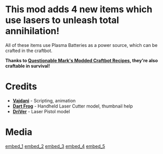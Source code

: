 # This mod adds 4 new items which use lasers to unleash total annihilation!
All of these items use Plasma Batteries as a power source, which can be crafted in the craftbot.

**Thanks to [Questionable Mark's Modded Craftbot Recipes](https://steamcommunity.com/sharedfiles/filedetails/?id=2816900681), they're also craftable in survival!**

# Credits
- **[Vajdani](https://steamcommunity.com/profiles/76561198239793064)** - Scripting, animation
- **[Dart Frog](https://steamcommunity.com/id/Dart_Frog)** - Handheld Laser Cutter model, thumbnail help
- **[DriVer](https://steamcommunity.com/profiles/76561198280635682)** - Laser Pistol model

# Media
[embed_1](https://images.steamusercontent.com/ugc/2028349797225056723/9000F08FEE75A0EEDA792F6D3B506DE47D788ADE/?imw=637&imh=358&ima=fit&impolicy=Letterbox&imcolor=%23000000&letterbox=true)
[embed_2](https://images.steamusercontent.com/ugc/2028349797225065508/0431EDFE91A9651C70DDFB1644586601822FA84F/?imw=637&imh=358&ima=fit&impolicy=Letterbox&imcolor=%23000000&letterbox=true)
[embed_3](https://images.steamusercontent.com/ugc/2028349797225070894/66780052C9B5241E28540BA6D5220503B38BBC67/?imw=637&imh=358&ima=fit&impolicy=Letterbox&imcolor=%23000000&letterbox=true)
[embed_4](https://images.steamusercontent.com/ugc/2028349797225077182/69D36A7E2569834EE55599497DF75D9D7152B7CA/?imw=637&imh=358&ima=fit&impolicy=Letterbox&imcolor=%23000000&letterbox=true)
[embed_5](https://images.steamusercontent.com/ugc/2028349797225228092/41B731D1F9614D4F93D299606BEDDAA452A46336/?imw=637&imh=358&ima=fit&impolicy=Letterbox&imcolor=%23000000&letterbox=true)